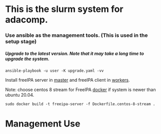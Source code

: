 # This is the slurm system for adacomp.
### Use ansible as the management tools. (This is used in the setup stage)
##### Upgrade to the latest version. Note that it may take a long time to upgrade the system. 
```
ansible-playbook -u user -K upgrade.yaml -vv
```

Install freeIPA server in [master](https://computingforgeeks.com/install-and-configure-freeipa-server-on-ubuntu/) and freeIPA client in [workers]().

Note: choose centos 8 stream for FreeIPA [docker](https://computingforgeeks.com/run-freeipa-server-in-docker-podman-containers/) if system is newer than ubuntu 20.04.
```
sudo docker build -t freeipa-server -f Dockerfile.centos-8-stream .
```


# Management Use
